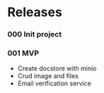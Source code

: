 # Releases

### 000 Init project


### 001 MVP

- Create docstore with minio 
- Crud image and files
- Email verification service